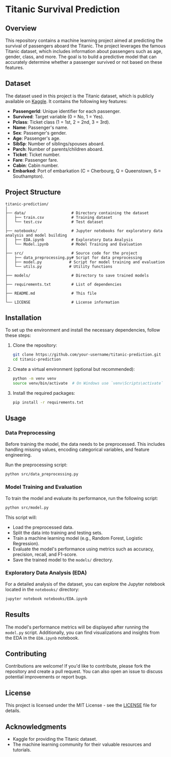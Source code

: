 # Titanic Survival Prediction

## Overview

This repository contains a machine learning project aimed at predicting the survival of passengers aboard the Titanic. The project leverages the famous Titanic dataset, which includes information about passengers such as age, gender, class, and more. The goal is to build a predictive model that can accurately determine whether a passenger survived or not based on these features.

## Dataset

The dataset used in this project is the Titanic dataset, which is publicly available on [Kaggle](https://www.kaggle.com/c/titanic/data). It contains the following key features:

- **PassengerId**: Unique identifier for each passenger.
- **Survived**: Target variable (0 = No, 1 = Yes).
- **Pclass**: Ticket class (1 = 1st, 2 = 2nd, 3 = 3rd).
- **Name**: Passenger's name.
- **Sex**: Passenger's gender.
- **Age**: Passenger's age.
- **SibSp**: Number of siblings/spouses aboard.
- **Parch**: Number of parents/children aboard.
- **Ticket**: Ticket number.
- **Fare**: Passenger fare.
- **Cabin**: Cabin number.
- **Embarked**: Port of embarkation (C = Cherbourg, Q = Queenstown, S = Southampton).

## Project Structure

```
titanic-prediction/
│
├── data/                    # Directory containing the dataset
│   ├── train.csv            # Training dataset
│   └── test.csv             # Test dataset
│
├── notebooks/               # Jupyter notebooks for exploratory data analysis and model building
│   ├── EDA.ipynb            # Exploratory Data Analysis
│   └── Model.ipynb          # Model Training and Evaluation
│
├── src/                     # Source code for the project
│   ├── data_preprocessing.py# Script for data preprocessing
│   ├── model.py            # Script for model training and evaluation
│   └── utils.py            # Utility functions
│
├── models/                  # Directory to save trained models
│
├── requirements.txt         # List of dependencies
│
├── README.md                # This file
│
└── LICENSE                  # License information
```

## Installation

To set up the environment and install the necessary dependencies, follow these steps:

1. Clone the repository:
   ```bash
   git clone https://github.com/your-username/titanic-prediction.git
   cd titanic-prediction
   ```

2. Create a virtual environment (optional but recommended):
   ```bash
   python -m venv venv
   source venv/bin/activate  # On Windows use `venv\Scripts\activate`
   ```

3. Install the required packages:
   ```bash
   pip install -r requirements.txt
   ```

## Usage

### Data Preprocessing

Before training the model, the data needs to be preprocessed. This includes handling missing values, encoding categorical variables, and feature engineering.

Run the preprocessing script:
```bash
python src/data_preprocessing.py
```

### Model Training and Evaluation

To train the model and evaluate its performance, run the following script:
```bash
python src/model.py
```

This script will:
- Load the preprocessed data.
- Split the data into training and testing sets.
- Train a machine learning model (e.g., Random Forest, Logistic Regression).
- Evaluate the model's performance using metrics such as accuracy, precision, recall, and F1-score.
- Save the trained model to the `models/` directory.

### Exploratory Data Analysis (EDA)

For a detailed analysis of the dataset, you can explore the Jupyter notebook located in the `notebooks/` directory:
```bash
jupyter notebook notebooks/EDA.ipynb
```

## Results

The model's performance metrics will be displayed after running the `model.py` script. Additionally, you can find visualizations and insights from the EDA in the `EDA.ipynb` notebook.

## Contributing

Contributions are welcome! If you'd like to contribute, please fork the repository and create a pull request. You can also open an issue to discuss potential improvements or report bugs.

## License

This project is licensed under the MIT License - see the [LICENSE](LICENSE) file for details.

## Acknowledgments

- Kaggle for providing the Titanic dataset.
- The machine learning community for their valuable resources and tutorials.

